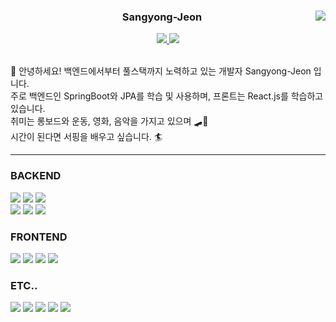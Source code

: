 <div align="center">
  
  <img align="right" src="https://github-readme-stats.vercel.app/api/top-langs/?username=Sangyong-Jeon&theme=dracula&exclude_repo=Computer-Science-Engineering&layout=compact&langs_count=10"/>
  
  ###  Sangyong-Jeon  
  
  <a href="https://github.com/Sangyong-Jeon">
    <img src="https://hits.seeyoufarm.com/api/count/incr/badge.svg?url=https%3A%2F%2Fgithub.com%2FSangyong-Jeon&count_bg=%23353535&title_bg=%23000000&icon=github.svg&icon_color=%23E7E7E7&title=Github&edge_flat=false"/>
  </a> 
  
  <a href="https://solved.ac/profile/tkddyd420">
    <img src="http://mazassumnida.wtf/api/mini/generate_badge?boj=tkddyd420"/>
  </a>
  
</div>

<br>
 
<p>
  👋 안녕하세요! 백엔드에서부터 풀스택까지 노력하고 있는 개발자 Sangyong-Jeon 입니다. <br>
  주로 백엔드인 SpringBoot와 JPA를 학습 및 사용하며, 프론트는 React.js를 학습하고 있습니다. <br>
  취미는 롱보드와 운동, 영화, 음악을 가지고 있으며 🛹🍿 <br>
  시간이 된다면 서핑을 배우고 싶습니다. 🏄
</p>
  


  ---
  
  ### BACKEND
 
  <p>
  <img src="https://img.shields.io/badge/Java-007396?style=flat-square&logo=java&logoColor=white">
  <img src="https://img.shields.io/badge/Kotlin-7F52FF?style=flat-square&logo=kotlin&logoColor=white">
  <img src="https://img.shields.io/badge/Oracle-F80000?style=flat-square&logo=oracle&logoColor=white">
  <br>
  <img src="https://img.shields.io/badge/Spring-6DB33F?style=flat-square&logo=spring&logoColor=white">
  <img src="https://img.shields.io/badge/SpringBoot-6DB33F?style=flat-square&logo=springboot&logoColor=white">
  <img src="https://img.shields.io/badge/SprintSecurity-6DB33F?style=flat-square&logo=springsecurity&logoColor=white">
  </p>
    
  ### FRONTEND
  
  <p>
  <img src="https://img.shields.io/badge/JavaScript-F7DF1E?style=flat-square&logo=javascript&logoColor=black">
  <img src="https://img.shields.io/badge/React-61DAFB?style=flat-square&logo=react&logoColor=black">
  <img src="https://img.shields.io/badge/Vue.js-4FC08D?style=flat-square&logo=vue.js&logoColor=white">
  <img src="https://img.shields.io/badge/AndroidStudio-3DDC84?style=flat-square&logo=androidstudio&logoColor=white">
  </p>
  
  ### ETC..
  
  <p>
  <img src="https://img.shields.io/badge/C++-00599C?style=flat-square&logo=c%2B%2B&logoColor=white">
  <img src="https://img.shields.io/badge/Nginx-009639?style=flat-square&logo=nginx&logoColor=white">
  <img src="https://img.shields.io/badge/Redis-DC382D?style=flat-square&logo=redis&logoColor=white">
  <img src="https://img.shields.io/badge/Linux-FCC624?style=flat-square&logo=linux&logoColor=black">
  <img src="https://img.shields.io/badge/GitHub-181717?style=flat-square&logo=github&logoColor=white">
  </p>
